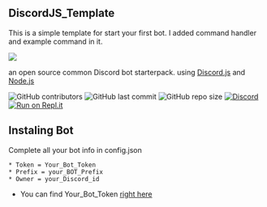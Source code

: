 ## DiscordJS_Template
This is a simple template for start your first bot. I added command handler and example command in it.

<img src="https://cdn.discordapp.com/attachments/854643085053263875/904755054324641802/header.gif"/>

an open source common Discord bot starterpack. using [Discord.js](https://discord.js.org/) and [Node.js](https://nodejs.org/)


![GitHub contributors](https://img.shields.io/github/contributors/ZeveNor/DiscordJS_Template)
![GitHub last commit](https://img.shields.io/github/last-commit/ZeveNor/DiscordJS_Template)
![GitHub repo size](https://img.shields.io/github/repo-size/ZeveNor/DiscordJS_Template)
[![Discord](https://img.shields.io/discord/854440357730320424)](https://discord.gg/Hw9AqpFCRN )
[![Run on Repl.it](https://repl.it/badge/github/ZEVENELX/DiscordJS_Template)](https://replit.com/@ZEVENELX/DiscordJSTemplate?v=1)



## Instaling Bot

Complete all your bot info in config.json
```
* Token = Your_Bot_Token
* Prefix = your_BOT_Prefix
* Owner = your_Discord_id
```
- You can find Your_Bot_Token [right here](https://discordapp.com/developers)
